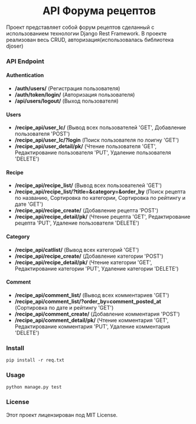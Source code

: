 <h1 align='center'>API Форума рецептов</h1>

Проект представляет собой форум рецептов сделанный с использованием технологии Django Rest Framework. В проекте реализован весь CRUD, авторизация(использовалась библиотека djoser)



### API Endpoint

#### Authentication

* **/auth/users/** (Регистрация пользователя)
* **/auth/token/login/** (Авторизация пользователя)
* **/api/users/logout/** (Выход пользователя)


#### Users

* **/recipe_api/user_lc/** (Вывод всех пользователей 'GET', Добавление пользователя 'POST')
* **/recipe_api/user_lc/?login** (Поиск пользователя по лоигну 'GET')
* **/recipe_api/user_detail/pk/** (Чтение пользователя 'GET', Редактирование пользователя 'PUT', Удаление пользователя 'DELETE')
  

#### Recipe

* **/recipe_api/recipe_list/** (Вывод всех пользователей 'GET')
* **/recipe_api/recipe_list/?title=&category=&order_by** (Поиск рецепта по названию, Сортировка по категории, Сортировка по рейтингу и дате 'GET')
* **/recipe_api/recipe_create/** (Добавление рецепта 'POST')
* **/recipe_api/recipe_detail/pk/** (Чтение рецепта 'GET', Редактирование рецепта 'PUT', Удаление пользователя 'DELETE')


#### Category

* **/recipe_api/catlist/** (Вывод всех категорий 'GET')
* **/recipe_api/recipe_create/** (Добавление категории 'POST')
* **/recipe_api/recipe_detail/pk/** (Чтение категории 'GET', Редактирование категории 'PUT', Удаление категории 'DELETE')


#### Comment

* **/recipe_api/comment_list/** (Вывод всех комментариев 'GET')
* **/recipe_api/comment_list/?order_by=comment_posted_at** (Сортировка по дате и рейтингу 'GET')
* **/recipe_api/comment_create/** (Добавление комментария 'POST')
* **/recipe_api/comment_detail/pk/** (Чтение комментария 'GET', Редактирование комментария 'PUT', Удаление комментария 'DELETE')


### Install 

    pip install -r req.txt

### Usage

    python manage.py test

### License

  Этот проект лицензирован под MIT License.


    

